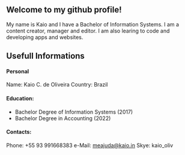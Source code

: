 
## Welcome to my github profile!
My name is Kaio and I have a Bachelor of Information Systems. I am a content creator, manager and editor. I am also learing to code and developing apps and websites.

Usefull Informations
-
#### Personal
Name: Kaio C. de Oliveira
Country: Brazil

#### Education:
- Bachelor Degree of Information Systems (2017)
- Bachelor Degree in Accounting (2022)

#### Contacts:
Phone: +55 93 991668383
e-Mail: meajuda@kaio.in
Skye: kaio_oliv 
